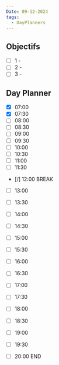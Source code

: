 ```yaml
---
Date: 09-12-2024
tags:
  - DayPlanners
---
```

## Objectifs
- [ ] 1 -
- [ ] 2 -
- [ ] 3 -

## Day Planner

- [x] 07:00 
- [x] 07:30 
- [ ] 08:00
- [ ] 08:30
- [ ] 09:00
- [ ] 09:30
- [ ] 10:00
- [ ] 10:30
- [ ] 11:00
- [ ] 11:30
- [/] 12:00 BREAK


- [ ] 13:00
- [ ] 13:30
- [ ] 14:00
- [ ] 14:30
- [ ] 15:00
- [ ] 15:30
- [ ] 16:00
- [ ] 16:30
- [ ] 17:00
- [ ] 17:30
- [ ] 18:00
- [ ] 18:30
- [ ] 19:00
- [ ] 19:30
- [ ] 20:00 END

